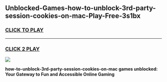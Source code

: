 
## Unblocked-Games-how-to-unblock-3rd-party-session-cookies-on-mac-Play-Free-3s1bx
<h3>
<a href="https://premium76.site?title=how-to-unblock-3rd-party-session-cookies-on-mac&ref=21A">CLICK TO PLAY</a></h3>
<hr>

<h3>
<a href="https://premium76.site?title=how-to-unblock-3rd-party-session-cookies-on-mac&ref=21A">CLICK 2 PLAY</a>
  
</h3>

<a href="https://premium76.site?title=how-to-unblock-3rd-party-session-cookies-on-mac&ref=21A"><img src="https://clearcache.store/games.png"></a>


**how-to-unblock-3rd-party-session-cookies-on-mac games unblocked: Your Gateway to Fun and Accessible Online Gaming**
